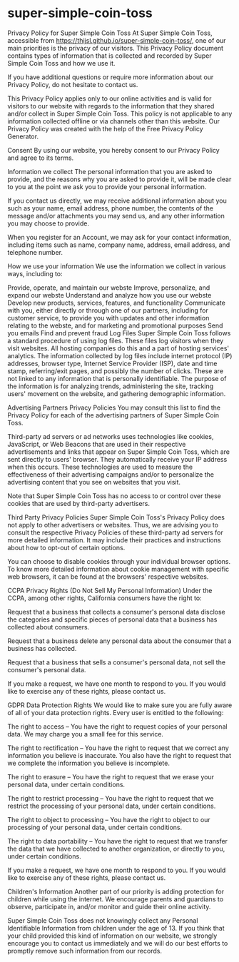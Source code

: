 # super-simple-coin-toss

Privacy Policy for Super Simple Coin Toss
At Super Simple Coin Toss, accessible from https://thijsl.github.io/super-simple-coin-toss/, one of our main priorities is the privacy of our visitors. This Privacy Policy document contains types of information that is collected and recorded by Super Simple Coin Toss and how we use it.

If you have additional questions or require more information about our Privacy Policy, do not hesitate to contact us.

This Privacy Policy applies only to our online activities and is valid for visitors to our website with regards to the information that they shared and/or collect in Super Simple Coin Toss. This policy is not applicable to any information collected offline or via channels other than this website. Our Privacy Policy was created with the help of the Free Privacy Policy Generator.

Consent
By using our website, you hereby consent to our Privacy Policy and agree to its terms.

Information we collect
The personal information that you are asked to provide, and the reasons why you are asked to provide it, will be made clear to you at the point we ask you to provide your personal information.

If you contact us directly, we may receive additional information about you such as your name, email address, phone number, the contents of the message and/or attachments you may send us, and any other information you may choose to provide.

When you register for an Account, we may ask for your contact information, including items such as name, company name, address, email address, and telephone number.

How we use your information
We use the information we collect in various ways, including to:

Provide, operate, and maintain our webste
Improve, personalize, and expand our webste
Understand and analyze how you use our webste
Develop new products, services, features, and functionality
Communicate with you, either directly or through one of our partners, including for customer service, to provide you with updates and other information relating to the webste, and for marketing and promotional purposes
Send you emails
Find and prevent fraud
Log Files
Super Simple Coin Toss follows a standard procedure of using log files. These files log visitors when they visit websites. All hosting companies do this and a part of hosting services' analytics. The information collected by log files include internet protocol (IP) addresses, browser type, Internet Service Provider (ISP), date and time stamp, referring/exit pages, and possibly the number of clicks. These are not linked to any information that is personally identifiable. The purpose of the information is for analyzing trends, administering the site, tracking users' movement on the website, and gathering demographic information.

Advertising Partners Privacy Policies
You may consult this list to find the Privacy Policy for each of the advertising partners of Super Simple Coin Toss.

Third-party ad servers or ad networks uses technologies like cookies, JavaScript, or Web Beacons that are used in their respective advertisements and links that appear on Super Simple Coin Toss, which are sent directly to users' browser. They automatically receive your IP address when this occurs. These technologies are used to measure the effectiveness of their advertising campaigns and/or to personalize the advertising content that you see on websites that you visit.

Note that Super Simple Coin Toss has no access to or control over these cookies that are used by third-party advertisers.

Third Party Privacy Policies
Super Simple Coin Toss's Privacy Policy does not apply to other advertisers or websites. Thus, we are advising you to consult the respective Privacy Policies of these third-party ad servers for more detailed information. It may include their practices and instructions about how to opt-out of certain options.

You can choose to disable cookies through your individual browser options. To know more detailed information about cookie management with specific web browsers, it can be found at the browsers' respective websites.

CCPA Privacy Rights (Do Not Sell My Personal Information)
Under the CCPA, among other rights, California consumers have the right to:

Request that a business that collects a consumer's personal data disclose the categories and specific pieces of personal data that a business has collected about consumers.

Request that a business delete any personal data about the consumer that a business has collected.

Request that a business that sells a consumer's personal data, not sell the consumer's personal data.

If you make a request, we have one month to respond to you. If you would like to exercise any of these rights, please contact us.

GDPR Data Protection Rights
We would like to make sure you are fully aware of all of your data protection rights. Every user is entitled to the following:

The right to access – You have the right to request copies of your personal data. We may charge you a small fee for this service.

The right to rectification – You have the right to request that we correct any information you believe is inaccurate. You also have the right to request that we complete the information you believe is incomplete.

The right to erasure – You have the right to request that we erase your personal data, under certain conditions.

The right to restrict processing – You have the right to request that we restrict the processing of your personal data, under certain conditions.

The right to object to processing – You have the right to object to our processing of your personal data, under certain conditions.

The right to data portability – You have the right to request that we transfer the data that we have collected to another organization, or directly to you, under certain conditions.

If you make a request, we have one month to respond to you. If you would like to exercise any of these rights, please contact us.

Children's Information
Another part of our priority is adding protection for children while using the internet. We encourage parents and guardians to observe, participate in, and/or monitor and guide their online activity.

Super Simple Coin Toss does not knowingly collect any Personal Identifiable Information from children under the age of 13. If you think that your child provided this kind of information on our website, we strongly encourage you to contact us immediately and we will do our best efforts to promptly remove such information from our records.
